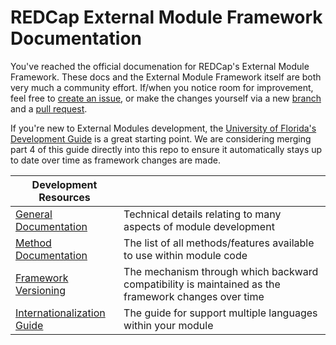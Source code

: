 # REDCap External Module Framework Documentation
You've reached the official documenation for REDCap's External Module Framework.  These docs and the External Module Framework itself are both very much a community effort. If/when you notice room for improvement, feel free to [create an issue](https://github.com/vanderbilt-redcap/external-module-framework-docs/issues/new), or make the changes yourself via a new [branch](https://github.com/vanderbilt-redcap/external-module-framework-docs/branches) and a [pull request](https://github.com/vanderbilt-redcap/external-module-framework-docs/compare).

If you're new to External Modules development, the [University of Florida's Development Guide](https://ctsit.github.io/redcap_external_module_development_guide) is a great starting point.  We are considering merging part 4 of this guide directly into this repo to ensure it automatically stays up to date over time as framework changes are made.

Development Resources | &nbsp;
-|-
[General Documentation](general.md) | Technical details relating to many aspects of module development
[Method Documentation](methods.md) | The list of all methods/features available to use within module code
[Framework Versioning](framework/intro.md) | The mechanism through which backward compatibility is maintained as the framework changes over time
[Internationalization Guide](i18n-guide.md) | The guide for support multiple languages within your module
